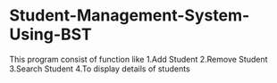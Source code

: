 # Student-Management-System-Using-BST

This program consist of function like 
1.Add Student
2.Remove Student
3.Search Student
4.To display details of students
